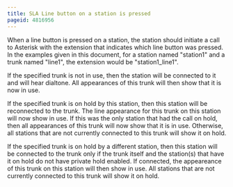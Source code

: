 ```yaml
---
title: SLA Line button on a station is pressed
pageid: 4816956
---
```


When a line button is pressed on a station, the station should initiate a call to Asterisk with the extension that indicates which line button was pressed. In the examples given in this document, for a station named "station1" and a trunk named "line1", the extension would be "station1_line1".   

If the specified trunk is not in use, then the station will be connected to it and will hear dialtone. All appearances of this trunk will then show that it is now in use. 

If the specified trunk is on hold by this station, then this station will be reconnected to the trunk. The line appearance for this trunk on this station will now show in use. If this was the only station that had the call on hold, then all appearances of this trunk will now show that it is in use. Otherwise, all stations that are not currently connected to this trunk will show it on hold. 

If the specified trunk is on hold by a different station, then this station will be connected to the trunk only if the trunk itself and the station(s) that have it on hold do not have private hold enabled. If connected, the appeareance of this trunk on this station will then show in use. All stations that are not currently connected to this trunk will show it on hold.

